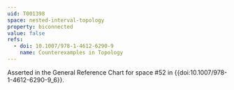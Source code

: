 ```yaml
---
uid: T001398
space: nested-interval-topology
property: biconnected
value: false
refs:
  - doi: 10.1007/978-1-4612-6290-9
    name: Counterexamples in Topology
---
```

Asserted in the General Reference Chart for space #52 in
{{doi:10.1007/978-1-4612-6290-9_6}}.
